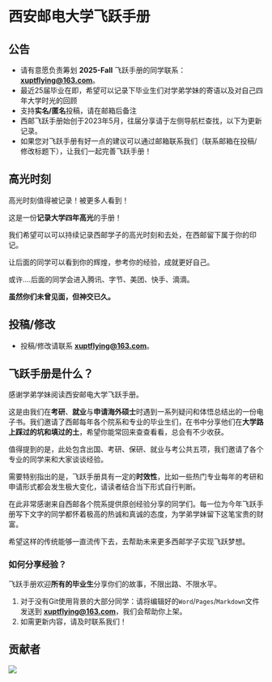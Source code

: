 # 西安邮电大学飞跃手册

## 公告

- 请有意愿负责筹划 **2025-Fall** 飞跃手册的同学联系：**xuptflying@163.com**。
- 最近25届毕业在即，希望可以记录下毕业生们对学弟学妹的寄语以及对自己四年大学时光的回顾
- 支持**实名/匿名**投稿，请在邮箱后备注
- 西邮飞跃手册始创于2023年5月，往届分享请于左侧导航栏查找，以下为更新记录。
- 如果您对飞跃手册有好一点的建议可以通过邮箱联系我们（联系邮箱在投稿/修改标题下），让我们一起完善飞跃手册！

## 高光时刻

高光时刻值得被记录！被更多人看到！

这是一份**记录大学四年高光**的手册！

我们希望可以可以持续记录西邮学子的高光时刻和去处，在西邮留下属于你的印记。

让后面的同学可以看到你的辉煌，参考你的经验，成就更好自己。

或许....后面的同学会进入腾讯、字节、美团、快手、滴滴。

**虽然你们未曾见面，但神交已久。**

## 投稿/修改

- 投稿/修改请联系 **xuptflying@163.com**。

## 飞跃手册是什么？

感谢学弟学妹阅读西安邮电大学飞跃手册。

这是由我们在**考研**、**就业**与**申请海外硕士**时遇到一系列疑问和体悟总结出的一份电子书。我们邀请了西邮每年各个院系和专业的毕业生们，在书中分享他们在**大学路上踩过的坑和填过的土**，希望你能常回来查查看看，总会有不少收获。

值得提到的是，此处包含出国、考研、保研、就业与考公共五项，我们邀请了各个专业的同学来和大家谈谈经验。

需要特别指出的是，飞跃手册具有一定的**时效性**，比如一些热门专业每年的考研和申请形式都会发生极大变化，请读者结合当下形式自行判断。

在此非常感谢来自西邮各个院系提供原创经验分享的同学们。每一位为今年飞跃手册写下文字的同学都怀着极高的热诚和真诚的态度，为学弟学妹留下这笔宝贵的财富。

希望这样的传统能够一直流传下去，去帮助未来更多西邮学子实现飞跃梦想。

### 如何分享经验？

飞跃手册欢迎**所有的毕业生**分享你们的故事，不限出路、不限水平。

1. 对于没有Git使用背景的大部分同学：请将编辑好的`Word`/`Pages`/`Markdown`文件发送到 **xuptflying@163.com**，我们会帮助你上架。
2. 如需更新内容，请及时联系我们！

## 贡献者

<a href="https://github.com/xuptflying/xupt-flying.github.io/graphs/contributors">
  <img src="https://contrib.rocks/image?repo=xuptflying/xupt-flying.github.io" />
</a>


